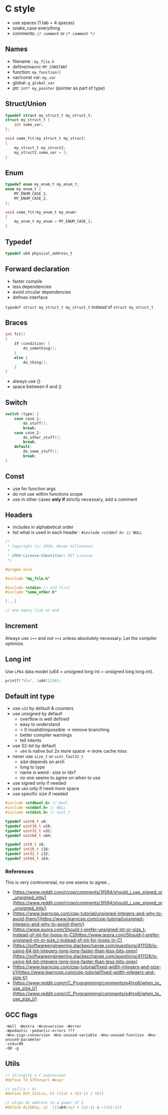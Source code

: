 # C style

- use spaces (1 tab = 4 spaces)
- snake_case everything
- comments: `// comment` or `/* comment */`

## Names
- filename : `my_file.h`
- define/macro: `MY_CONSTANT`
- function: `my_function()`
- var/const var: `my_var`
- global: `g_global_var`
- ptr: `int* my_pointer` (pointer as part of type)

## Struct/Union
```C
typedef struct my_struct_t my_struct_t;
struct my_struct_t {
    int some_var;
};

void some_fct(my_struct_t my_struct)
{
    my_struct_t my_struct2;
    my_struct2.some_var = 3;
}
```

## Enum
```C
typedef enum my_enum_t my_enum_t;
enum my_enum_t {
    MY_ENUM_CASE_1,
    MY_ENUM_CASE_2,
};

void some_fct(my_enum_t my_enum)
{
    my_enum_t my_enum = MY_ENUM_CASE_1;
}
```

## Typedef
```C
typedef u64 physical_address_t
```

## Forward declaration
- faster compile
- less dependencies
- avoid circular dependencies
- defines interface

`typedef struct my_struct_t my_struct_t`
instead of
`struct my_struct_t`

## Braces
```C
int fct()
{
    if (condition) {
        do_something();
    }
    else {
        do_thing();
    }
}
```
- always use {}
- space between if and ()

## Switch
```C
switch (type) {
    case case_1:
        do_stuff();
        break;
    case case_2:
        do_other_stuff();
        break;
    default:
        do_some_stuff();
        break;
}
```

## Const
- use for function args
- do not use within functions scope
- use in other cases **only if** strictly necessary, add a comment

## Headers
- includes in alphabetical order
- list what is used in each header : `#include <stddef.h> // NULL`

```C
/*
 * Copyright (c) 2024, Keven Villeneuve.
 *
 * SPDX-License-Identifier: MIT License
 */

#pragma once

#include "my_file.h"

#include <stdio> // std first
#include "some_other.h"

[...]

// one empty line at end
```

## Increment
Always use `i++` and not `++i` unless absolutely necessary. Let the compiler optimize.

## Long int
Use `LP64` data model (u64 = unsigned long int = unsigned long long int).
```C
printf("%lu", (u64)1234);
```

## Default int type
- use `u32` by default & counters
- use unsigned by default
    - overflow is well defined
    - easy to understand
    - < 0 invalid/impossible -> remove branching
    - better compiler warnings
    - tell intents
- use 32-bit by default
    - `u64` is native but 2x more space -> more cache miss
- never use `size_t` or `uint_fast32_t`
	- size depends on arch
    - long to type
	- name is weird : size or idx?
    - no one seems to agree on when to use
- use signed only if needed
- use `u64` only if need more space
- use specific size if needed

```C
#include <stdbool.h> // bool
#include <stddef.h> // NULL
#include <stdint.h> // uint_t

typedef uint8_t u8;
typedef uint16_t u16;
typedef uint32_t u32;
typedef uint64_t u64;

typedef int8_t i8;
typedef int16_t i16;
typedef int32_t i32;
typedef int64_t i64;
```

### References
This is very controversial, no one seems to agree...

- [https://www.reddit.com/r/cpp/comments/3fli94/should_i_use_signed_or_unsigned_ints/](https://www.reddit.com/r/cpp/comments/3fli94/should_i_use_signed_or_unsigned_ints/)
- [https://www.learncpp.com/cpp-tutorial/unsigned-integers-and-why-to-avoid-them/](https://www.learncpp.com/cpp-tutorial/unsigned-integers-and-why-to-avoid-them/)
- [https://www.quora.com/Should-I-prefer-unsigned-int-or-size_t-instead-of-int-for-loops-in-C](https://www.quora.com/Should-I-prefer-unsigned-int-or-size_t-instead-of-int-for-loops-in-C)
- [https://softwareengineering.stackexchange.com/questions/411128/is-using-64-bit-integers-long-long-faster-than-less-bits-ones](https://softwareengineering.stackexchange.com/questions/411128/is-using-64-bit-integers-long-long-faster-than-less-bits-ones)
- [https://www.learncpp.com/cpp-tutorial/fixed-width-integers-and-size-t/](https://www.learncpp.com/cpp-tutorial/fixed-width-integers-and-size-t/)
- [https://www.reddit.com/r/C_Programming/comments/e4hro6/when_to_use_size_t/](https://www.reddit.com/r/C_Programming/comments/e4hro6/when_to_use_size_t/)

## GCC flags
```
-Wall -Wextra -Wconversion -Werror
-Wpedantic -pedantic-errors ???
-Wno-sign-conversion -Wno-unused-variable -Wno-unused-function -Wno-unused-parameter
-std=c99
-O0 -g
```

## Utils
```C
// stringify a C expression
#define TO_STR(expr) #expr

// ceil(a / b)
#define DIV_CEIL(a, b) (((a) + (b)-1) / (b))

// align an address to a power of 2
#define ALIGN(p, a)  (((u64)(p) + (a)-1) & ~((a)-1))
```
